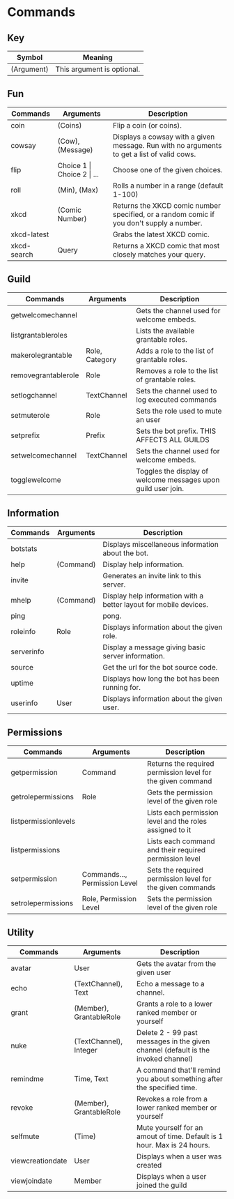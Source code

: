 # Commands

## Key
| Symbol     | Meaning                    |
| ---------- | -------------------------- |
| (Argument) | This argument is optional. |

## Fun
| Commands    | Arguments                   | Description                                                                                |
| ----------- | --------------------------- | ------------------------------------------------------------------------------------------ |
| coin        | (Coins)                     | Flip a coin (or coins).                                                                    |
| cowsay      | (Cow), (Message)            | Displays a cowsay with a given message. Run with no arguments to get a list of valid cows. |
| flip        | Choice 1 \| Choice 2 \| ... | Choose one of the given choices.                                                           |
| roll        | (Min), (Max)                | Rolls a number in a range (default 1-100)                                                  |
| xkcd        | (Comic Number)              | Returns the XKCD comic number specified, or a random comic if you don't supply a number.   |
| xkcd-latest | <none>                      | Grabs the latest XKCD comic.                                                               |
| xkcd-search | Query                       | Returns a XKCD comic that most closely matches your query.                                 |

## Guild
| Commands            | Arguments      | Description                                                   |
| ------------------- | -------------- | ------------------------------------------------------------- |
| getwelcomechannel   | <none>         | Gets the channel used for welcome embeds.                     |
| listgrantableroles  | <none>         | Lists the available grantable roles.                          |
| makerolegrantable   | Role, Category | Adds a role to the list of grantable roles.                   |
| removegrantablerole | Role           | Removes a role to the list of grantable roles.                |
| setlogchannel       | TextChannel    | Sets the channel used to log executed commands                |
| setmuterole         | Role           | Sets the role used to mute an user                            |
| setprefix           | Prefix         | Sets the bot prefix. THIS AFFECTS ALL GUILDS                  |
| setwelcomechannel   | TextChannel    | Sets the channel used for welcome embeds.                     |
| togglewelcome       | <none>         | Toggles the display of welcome messages upon guild user join. |

## Information
| Commands   | Arguments | Description                                                       |
| ---------- | --------- | ----------------------------------------------------------------- |
| botstats   | <none>    | Displays miscellaneous information about the bot.                 |
| help       | (Command) | Display help information.                                         |
| invite     | <none>    | Generates an invite link to this server.                          |
| mhelp      | (Command) | Display help information with a better layout for mobile devices. |
| ping       | <none>    | pong.                                                             |
| roleinfo   | Role      | Displays information about the given role.                        |
| serverinfo | <none>    | Display a message giving basic server information.                |
| source     | <none>    | Get the url for the bot source code.                              |
| uptime     | <none>    | Displays how long the bot has been running for.                   |
| userinfo   | User      | Displays information about the given user.                        |

## Permissions
| Commands             | Arguments                     | Description                                                 |
| -------------------- | ----------------------------- | ----------------------------------------------------------- |
| getpermission        | Command                       | Returns the required permission level for the given command |
| getrolepermissions   | Role                          | Gets the permission level of the given role                 |
| listpermissionlevels | <none>                        | Lists each permission level and the roles assigned to it    |
| listpermissions      | <none>                        | Lists each command and their required permission level      |
| setpermission        | Commands..., Permission Level | Sets the required permission level for the given commands   |
| setrolepermissions   | Role, Permission Level        | Sets the permission level of the given role                 |

## Utility
| Commands         | Arguments               | Description                                                                       |
| ---------------- | ----------------------- | --------------------------------------------------------------------------------- |
| avatar           | User                    | Gets the avatar from the given user                                               |
| echo             | (TextChannel), Text     | Echo a message to a channel.                                                      |
| grant            | (Member), GrantableRole | Grants a role to a lower ranked member or yourself                                |
| nuke             | (TextChannel), Integer  | Delete 2 - 99 past messages in the given channel (default is the invoked channel) |
| remindme         | Time, Text              | A command that'll remind you about something after the specified time.            |
| revoke           | (Member), GrantableRole | Revokes a role from a lower ranked member or yourself                             |
| selfmute         | (Time)                  | Mute yourself for an amout of time. Default is 1 hour. Max is 24 hours.           |
| viewcreationdate | User                    | Displays when a user was created                                                  |
| viewjoindate     | Member                  | Displays when a user joined the guild                                             |

